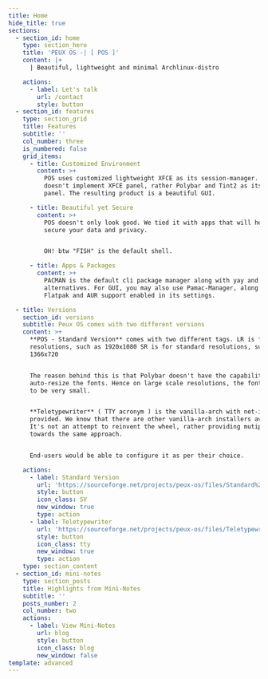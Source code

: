 ```yaml
---
title: Home
hide_title: true
sections:
  - section_id: home
    type: section_hero
    title: 'PEUX OS -| [ POS ]'
    content: |+
      | Beautiful, lightweight and minimal Archlinux-distro

    actions:
      - label: Let's talk
        url: /contact
        style: button
  - section_id: features
    type: section_grid
    title: Features
    subtitle: ''
    col_number: three
    is_numbered: false
    grid_items:
      - title: Customized Environment
        content: >+
          POS uses customized lightweight XFCE as its session-manager. It
          doesn't implement XFCE panel, rather Polybar and Tint2 as its default
          panel. The resulting product is a beautiful GUI.

      - title: Beautiful yet Secure
        content: >+
          POS doesn't only look good. We tied it with apps that will help you
          secure your data and privacy.


          OH! btw "FISH" is the default shell.

      - title: Apps & Packages
        content: >+
          PACMAN is the default cli package manager along with yay and pamac as
          alternatives. For GUI, you may also use Pamac-Manager, along with
          Flatpak and AUR support enabled in its settings.

  - title: Versions
    section_id: versions
    subtitle: Peux OS comes with two different versions
    content: >+
      **POS - Standard Version** comes with two different tags. LR is for larger
      resolutions, such as 1920x1080 SR is for standard resolutions, such as
      1366x720


      The reason behind this is that Polybar doesn't have the capability to
      auto-resize the fonts. Hence on large scale resolutions, the fonts appears
      to be very small.


      **Teletypewriter** ( TTY acronym ) is the vanilla-arch with net-installer
      provided. We know that there are other vanilla-arch installers available.
      It's not an attempt to reinvent the wheel, rather providing mutiple paths
      towards the same approach.


      End-users would be able to configure it as per their choice.

    actions:
      - label: Standard Version
        url: 'https://sourceforge.net/projects/peux-os/files/Standard%20Version/'
        style: button
        icon_class: SV
        new_window: true
        type: action
      - label: Teletypewriter
        url: 'https://sourceforge.net/projects/peux-os/files/Teletypewriter/'
        style: button
        icon_class: tty
        new_window: true
        type: action
    type: section_content
  - section_id: mini-notes
    type: section_posts
    title: Highlights from Mini-Notes
    subtitle: ''
    posts_number: 2
    col_number: two
    actions:
      - label: View Mini-Notes
        url: blog
        style: button
        icon_class: blog
        new_window: false
template: advanced
---
```

